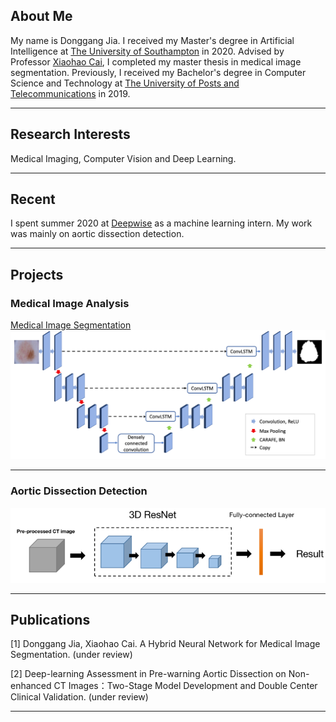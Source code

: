 ## About Me
My name is Donggang Jia. I received my Master's degree in Artificial Intelligence at [The University of Southampton](https://www.southampton.ac.uk) in 2020. Advised by Professor [Xiaohao Cai](https://sites.google.com/site/welcome2xhcai/), I completed my master thesis in medical image segmentation. Previously, I received my Bachelor's degree in Computer Science and Technology at [The University of Posts and Telecommunications](https://www.bupt.edu.cn) in 2019.

---

## Research Interests
Medical Imaging, Computer Vision and Deep Learning.

---
## Recent

I spent summer 2020 at [Deepwise](http://www.deepwise.com) as a machine learning intern. My work was mainly on aortic dissection detection.

---

## Projects

### Medical Image Analysis

[Medical Image Segmentation](https://github.com/Donggang-Jia/Medical-Image-Segmentation)
<img src="images/segmentation.png?raw=true"/>

---

### Aortic Dissection Detection
<img src="images/aortic.png?raw=true"/>

---

## Publications


[1] Donggang Jia, Xiaohao Cai. A Hybrid Neural Network for Medical Image Segmentation. (under review)

[2] Deep-learning Assessment in Pre-warning Aortic Dissection on Non-enhanced CT Images：Two-Stage Model Development and Double Center Clinical Validation. (under review)

---
